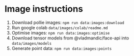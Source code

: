 # Image instructions

1. Download pollie images: `npm run data:images:download` 
2. Run google colab `data/images/colab/readme.md`
3. Optimise images: `npm run data:images:optimise` 
4. Download tensor models from @vladmandic/face-api into `data/images/models`
5. Generate point data: `npm run data:images:points` 
